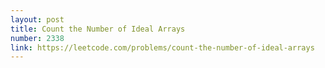 ```yaml
---
layout: post
title: Count the Number of Ideal Arrays
number: 2338
link: https://leetcode.com/problems/count-the-number-of-ideal-arrays
---
```

